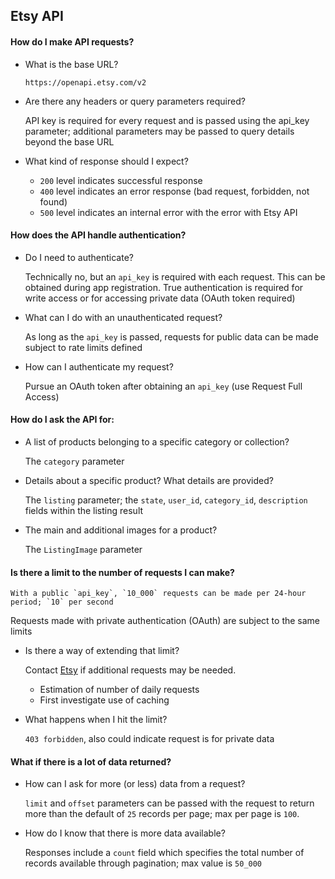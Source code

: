 ## Etsy API

#### How do I make API requests?
  * What is the base URL?

    `https://openapi.etsy.com/v2`

  * Are there any headers or query parameters required?

    API key is required for every request and is passed using the api_key parameter; additional parameters may be passed to query details beyond the base URL

  * What kind of response should I expect?

    * `200` level indicates successful response
    * `400` level indicates an error response (bad request, forbidden, not found)
    * `500` level indicates an internal error with the error with Etsy API

#### How does the API handle authentication?

  * Do I need to authenticate?

    Technically no, but an `api_key` is required with each request. This can be obtained during app registration. True authentication is required for write access or for accessing private data (OAuth token required)

  * What can I do with an unauthenticated request?

    As long as the `api_key` is passed, requests for public data can be made subject to rate limits defined

  * How can I authenticate my request?

    Pursue an OAuth token after obtaining an `api_key` (use Request Full Access)

#### How do I ask the API for:
  * A list of products belonging to a specific category or collection?

    The `category` parameter

  * Details about a specific product? What details are provided?

    The `listing` parameter; the `state`, `user_id`, `category_id`, `description` fields within the listing result

  * The main and additional images for a product?

    The `ListingImage` parameter

#### Is there a limit to the number of requests I can make?

    With a public `api_key`, `10_000` requests can be made per 24-hour period; `10` per second
Requests made with private authentication (OAuth) are subject to the same limits

  * Is there a way of extending that limit?

    Contact [Etsy](developer@etsy.com) if additional requests may be needed.
      * Estimation of number of daily requests
      * First investigate use of caching

  * What happens when I hit the limit?

    `403 forbidden`, also could indicate request is for private data

#### What if there is a lot of data returned?
  * How can I ask for more (or less) data from a request?

    `limit` and `offset` parameters can be passed with the request to return more than the default of `25` records per page; max per page is `100`.

  * How do I know that there is more data available?

    Responses include a `count` field which specifies the total number of records available through pagination; max value is `50_000`
